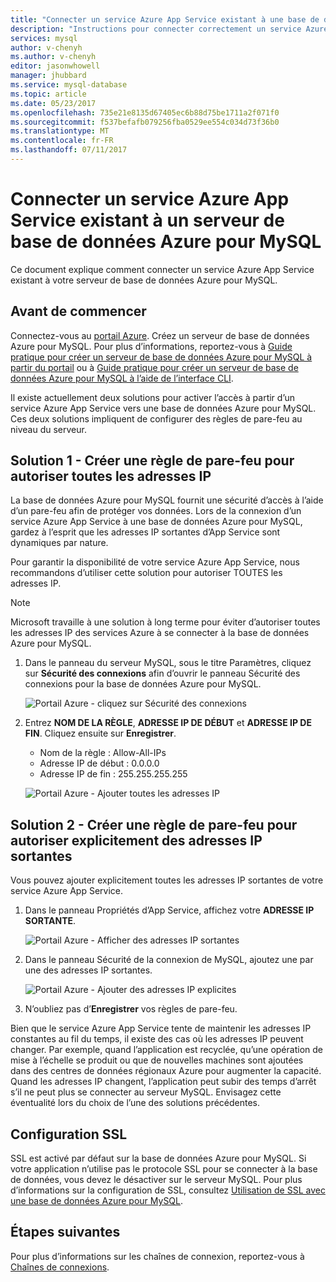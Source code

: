 ```yaml
---
title: "Connecter un service Azure App Service existant à une base de données Azure pour MySQL | Microsoft Docs"
description: "Instructions pour connecter correctement un service Azure App Service existant à une base de données Azure pour MySQL"
services: mysql
author: v-chenyh
ms.author: v-chenyh
editor: jasonwhowell
manager: jhubbard
ms.service: mysql-database
ms.topic: article
ms.date: 05/23/2017
ms.openlocfilehash: 735e21e8135d67405ec6b88d75be1711a2f071f0
ms.sourcegitcommit: f537befafb079256fba0529ee554c034d73f36b0
ms.translationtype: MT
ms.contentlocale: fr-FR
ms.lasthandoff: 07/11/2017
---
```

# <a name="connect-an-existing-azure-app-service-to-azure-database-for-mysql-server"></a>Connecter un service Azure App Service existant à un serveur de base de données Azure pour MySQL
Ce document explique comment connecter un service Azure App Service existant à votre serveur de base de données Azure pour MySQL.

## <a name="before-you-begin"></a>Avant de commencer
Connectez-vous au [portail Azure](https://portal.azure.com). Créez un serveur de base de données Azure pour MySQL. Pour plus d’informations, reportez-vous à [Guide pratique pour créer un serveur de base de données Azure pour MySQL à partir du portail](quickstart-create-mysql-server-database-using-azure-portal.md) ou à [Guide pratique pour créer un serveur de base de données Azure pour MySQL à l’aide de l’interface CLI](quickstart-create-mysql-server-database-using-azure-cli.md).

Il existe actuellement deux solutions pour activer l’accès à partir d’un service Azure App Service vers une base de données Azure pour MySQL. Ces deux solutions impliquent de configurer des règles de pare-feu au niveau du serveur.

## <a name="solution-1---create-a-firewall-rule-to-allow-all-ips"></a>Solution 1 - Créer une règle de pare-feu pour autoriser toutes les adresses IP
La base de données Azure pour MySQL fournit une sécurité d’accès à l’aide d’un pare-feu afin de protéger vos données. Lors de la connexion d’un service Azure App Service à une base de données Azure pour MySQL, gardez à l’esprit que les adresses IP sortantes d’App Service sont dynamiques par nature. 

Pour garantir la disponibilité de votre service Azure App Service, nous recommandons d’utiliser cette solution pour autoriser TOUTES les adresses IP.

> [!NOTE]
> Microsoft travaille à une solution à long terme pour éviter d’autoriser toutes les adresses IP des services Azure à se connecter à la base de données Azure pour MySQL.

1. Dans le panneau du serveur MySQL, sous le titre Paramètres, cliquez sur **Sécurité des connexions** afin d’ouvrir le panneau Sécurité des connexions pour la base de données Azure pour MySQL.

   ![Portail Azure - cliquez sur Sécurité des connexions](./media/howto-manage-firewall-using-portal/1-connection-security.png)

2. Entrez **NOM DE LA RÈGLE**, **ADRESSE IP DE DÉBUT** et **ADRESSE IP DE FIN**. Cliquez ensuite sur **Enregistrer**.
   - Nom de la règle : Allow-All-IPs
   - Adresse IP de début : 0.0.0.0
   - Adresse IP de fin : 255.255.255.255

   ![Portail Azure - Ajouter toutes les adresses IP](./media/howto-connect-webapp/1_2-add-all-ips.png)

## <a name="solution-2---create-a-firewall-rule-to-explicitly-allow-outbound-ips"></a>Solution 2 - Créer une règle de pare-feu pour autoriser explicitement des adresses IP sortantes
Vous pouvez ajouter explicitement toutes les adresses IP sortantes de votre service Azure App Service.

1. Dans le panneau Propriétés d’App Service, affichez votre **ADRESSE IP SORTANTE**.

   ![Portail Azure - Afficher des adresses IP sortantes](./media/howto-connect-webapp/2_1-outbound-ip-address.png)

2. Dans le panneau Sécurité de la connexion de MySQL, ajoutez une par une des adresses IP sortantes.

   ![Portail Azure - Ajouter des adresses IP explicites](./media/howto-connect-webapp/2_2-add-explicit-ips.png)

3. N’oubliez pas d’**Enregistrer** vos règles de pare-feu.

Bien que le service Azure App Service tente de maintenir les adresses IP constantes au fil du temps, il existe des cas où les adresses IP peuvent changer. Par exemple, quand l’application est recyclée, qu’une opération de mise à l’échelle se produit ou que de nouvelles machines sont ajoutées dans des centres de données régionaux Azure pour augmenter la capacité. Quand les adresses IP changent, l’application peut subir des temps d’arrêt s’il ne peut plus se connecter au serveur MySQL. Envisagez cette éventualité lors du choix de l’une des solutions précédentes.

## <a name="ssl-configuration"></a>Configuration SSL
SSL est activé par défaut sur la base de données Azure pour MySQL. Si votre application n’utilise pas le protocole SSL pour se connecter à la base de données, vous devez le désactiver sur le serveur MySQL. Pour plus d’informations sur la configuration de SSL, consultez [Utilisation de SSL avec une base de données Azure pour MySQL](howto-configure-ssl.md).

## <a name="next-steps"></a>Étapes suivantes
Pour plus d’informations sur les chaînes de connexion, reportez-vous à [Chaînes de connexions](howto-connection-string.md).
